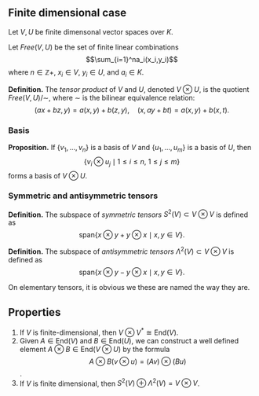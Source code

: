 ## Finite dimensional case
Let $V,U$ be finite dimensonal vector spaces over $K$. 

Let $Free(V,U)$ be the set of finite linear combinations $$\sum_{i=1}^na_i(x_i,y_i)$$ where $n\in\mathbb{Z}+$, $x_i\in V$, $y_i\in U$, and $a_i\in K$.

**Definition.** The _tensor product_ of $V$ and $U$, denoted $V\otimes U$, is the quotient $Free(V,U)/\sim$, where $\sim$ is the bilinear equivalence relation:
$$
(ax+bz,y)=a(x,y)+b(z,y),\quad (x,ay+bt)=a(x,y)+b(x,t).
$$

### Basis
**Proposition.** If $\{v_1,\dots,v_n\}$ is a basis of $V$ and $\{u_1,\dots,u_m\}$ is a basis of $U$, then $$ \{v_i\otimes u_j\mid 1\leq i\leq n, \ 1\leq j\leq m\} $$ forms a basis of $V\otimes U$.

### Symmetric and antisymmetric tensors
**Definition.** The subspace of _symmetric tensors_ $S^2(V)\subset V\otimes V$ is defined as
$$
\text{span}\{x\otimes y + y\otimes x\mid x,y\in V\}.
$$

**Definition.** The subspace of _antisymmetric tensors_ $\Lambda^2(V)\subset V\otimes V$ is defined as
$$
\text{span}\{x\otimes y-y\otimes x\mid x,y\in V\}.
$$

On elementary tensors, it is obvious we these are named the way they are.

## Properties
1. If $V$ is finite-dimensional, then $V\otimes V^\ast\cong\text{End}(V)$.
2. Given $A\in\text{End}(V)$ and $B\in\text{End}(U)$, we can construct a well defined element $A\otimes B\in\text{End}(V\otimes U)$ by the formula $$ A\otimes B(v\otimes u)=(Av)\otimes (Bu) $$. 
3. If $V$ is finite dimensional, then $S^2(V)\oplus\Lambda^2(V)=V\otimes V$.